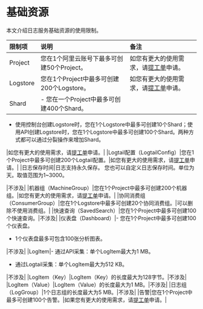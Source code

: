 # 基础资源

本文介绍日志服务基础资源的使用限制。

|限制项|说明|备注|
|:--|:-|:-|
|Project|您在1个阿里云账号下最多可创建50个Project。|如您有更大的使用需求，请[提工单](https://workorder-intl.console.aliyun.com/console.htm)申请。|
|Logstore|您在1个Project中最多可创建200个Logstore。|如您有更大的使用需求，请[提工单](https://workorder-intl.console.aliyun.com/console.htm)申请。|
|Shard|-   您在一个Project中最多可创建400个Shard。
-   使用控制台创建Logstore时，您在1个Logstore中最多可创建10个Shard；使用API创建Logstore时，您在1个Logstore中最多可创建100个Shard。两种方式都可以通过分裂操作来增加Shard。

|如您有更大的使用需求，请[提工单](https://workorder-intl.console.aliyun.com/console.htm)申请。|
|Logtail配置（LogtailConfig）|您在1个Project中最多可创建200个Logtail配置。|如您有更大的使用需求，请[提工单](https://workorder-intl.console.aliyun.com/console.htm)申请。|
|日志保存时间|日志支持永久保存。 您也可以自定义日志保存时间。单位为天。取值范围为1~3000。

|不涉及|
|机器组（MachineGroup）|您在1个Project中最多可创建200个机器组。|如您有更大的使用需求，请[提工单](https://workorder-intl.console.aliyun.com/console.htm)申请。|
|协同消费组（ConsumerGroup）|您在1个Logstore中最多可创建20个协同消费组。|可以删除不使用消费组。|
|快速查询（SavedSearch）|您在1个Project中最多可创建100个快速查询。|不涉及|
|仪表盘（Dashboard）|-   您在1个Project中最多可创建100个仪表盘。
-   1个仪表盘最多可包含100张分析图表。

|不涉及|
|LogItem|-   通过API采集：单个LogItem最大为1 MB。
-   通过Logtail采集：单个LogItem最大为512 KB。

|不涉及|
|LogItem（Key）|LogItem（Key）的长度最大为128字节。|不涉及|
|LogItem（Value）|LogItem（Value）的长度最大为1 MB。|不涉及|
|日志组（LogGroup）|1个日志组的长度最大为5 MB。|不涉及|
|告警|您在1个Project中最多可创建100个告警。|如果您有更大的使用需求，请[提工单](https://workorder-intl.console.aliyun.com/console.htm)申请。|

